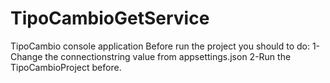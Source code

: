 # TipoCambioGetService
TipoCambio console application
Before run the project you should to do:
1-Change the connectionstring value from appsettings.json
2-Run the TipoCambioProject before.
